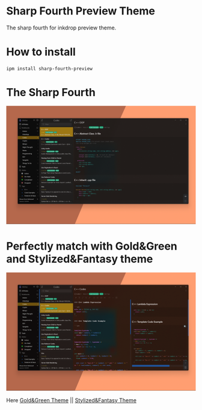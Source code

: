 # Sharp Fourth Preview Theme

The sharp fourth for inkdrop preview theme.

# How to install

```
ipm install sharp-fourth-preview
```

# The Sharp Fourth

![Screenshot 1](https://github.com/khouwdevin/inkdrop-sharp-fourth-preview-theme/blob/master/pictures/photo1.png?raw=true)

# Perfectly match with Gold&Green and Stylized&Fantasy theme

![Screenshot 2](https://github.com/khouwdevin/inkdrop-sharp-fourth-preview-theme/blob/master/pictures/photo2.png?raw=true)

Here [Gold&Green Theme](https://my.inkdrop.app/plugins/goldgreen-dark-ui) || [Stylized&Fantasy Theme](https://my.inkdrop.app/plugins/stylized-fantasy-syntax-theme)